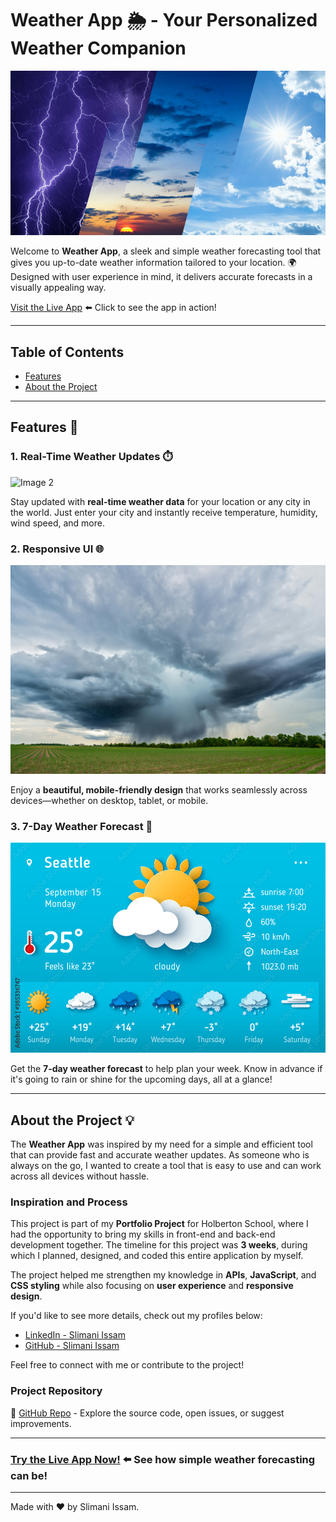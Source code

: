 # Weather App 🌦️ - Your Personalized Weather Companion

![Image](https://raw.githubusercontent.com/ISSAM-SLI/ISSAM-SLI.github.io/main/image.jpg)

Welcome to **Weather App**, a sleek and simple weather forecasting tool that gives you up-to-date weather information tailored to your location. 🌍  
Designed with user experience in mind, it delivers accurate forecasts in a visually appealing way.

[Visit the Live App](https://weatherapp-pi-one.vercel.app/) ⬅️ Click to see the app in action!

---

## Table of Contents
- [Features](#features)
- [About the Project](#about-the-project)

---

## Features 🚀 <a name="features"></a>

### 1. Real-Time Weather Updates ⏱️
![Image 2](https://raw.githubusercontent.com/ISSAM-SLI/ISSAM-SLI.github.io/main/image2.jpg)

Stay updated with **real-time weather data** for your location or any city in the world. Just enter your city and instantly receive temperature, humidity, wind speed, and more.

### 2. Responsive UI 🌐
![Image 1](https://raw.githubusercontent.com/ISSAM-SLI/ISSAM-SLI.github.io/main/image1.jpg)

Enjoy a **beautiful, mobile-friendly design** that works seamlessly across devices—whether on desktop, tablet, or mobile.

### 3. 7-Day Weather Forecast 📅
![Image 3](https://raw.githubusercontent.com/ISSAM-SLI/ISSAM-SLI.github.io/main/image3.jpg)

Get the **7-day weather forecast** to help plan your week. Know in advance if it's going to rain or shine for the upcoming days, all at a glance!

---

## About the Project 💡 <a name="about-the-project"></a>

The **Weather App** was inspired by my need for a simple and efficient tool that can provide fast and accurate weather updates. As someone who is always on the go, I wanted to create a tool that is easy to use and can work across all devices without hassle.

### Inspiration and Process
This project is part of my **Portfolio Project** for Holberton School, where I had the opportunity to bring my skills in front-end and back-end development together. The timeline for this project was **3 weeks**, during which I planned, designed, and coded this entire application by myself.  

The project helped me strengthen my knowledge in **APIs**, **JavaScript**, and **CSS styling** while also focusing on **user experience** and **responsive design**.

If you'd like to see more details, check out my profiles below:

- [LinkedIn - Slimani Issam](https://www.linkedin.com/in/issam-slimani-52592a160)
- [GitHub - Slimani Issam](https://github.com/ISSAM-SLI/)

Feel free to connect with me or contribute to the project!

### Project Repository
🔗 [GitHub Repo](https://github.com/ISSAM-SLI/weatherapp) - Explore the source code, open issues, or suggest improvements.

---

### [Try the Live App Now!](https://weatherapp-pi-one.vercel.app/) ⬅️ See how simple weather forecasting can be!

---

Made with ❤️ by Slimani Issam.
